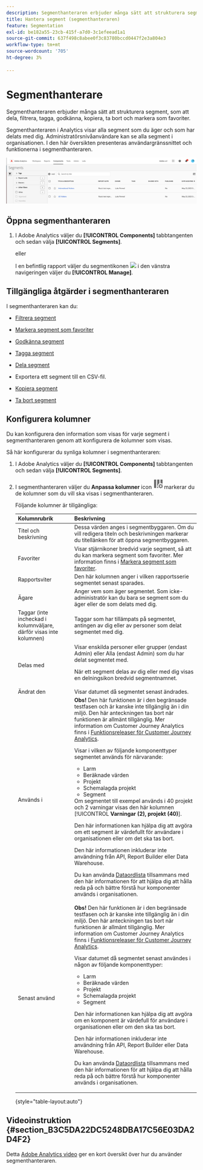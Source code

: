 ```yaml
---
description: Segmenthanteraren erbjuder många sätt att strukturera segment, som att dela, filtrera, tagga, godkänna, kopiera, ta bort och markera som favoriter.
title: Hantera segment (segmenthanteraren)
feature: Segmentation
exl-id: be182a55-23cb-415f-a7d0-3c1efeead1a1
source-git-commit: 637f498c8abee0f3c83780bccd0447f2e3a804e3
workflow-type: tm+mt
source-wordcount: '705'
ht-degree: 3%

---
```


# Segmenthanterare

Segmenthanteraren erbjuder många sätt att strukturera segment, som att dela, filtrera, tagga, godkänna, kopiera, ta bort och markera som favoriter.

Segmenthanteraren i Analytics visar alla segment som du äger och som har delats med dig. Administratörsnivåanvändare kan se alla segment i organisationen. I den här översikten presenteras användargränssnittet och funktionerna i segmenthanteraren.

![Segmenthanterare](assets/segments-manager.png)

## Öppna segmenthanteraren

1. I Adobe Analytics väljer du **[!UICONTROL Components]** tabbtangenten och sedan välja **[!UICONTROL Segments]**.

   eller

   I en befintlig rapport väljer du segmentikonen ![](https://spectrum.adobe.com/static/icons/workflow_18/Smock_Segmentation_18_N.svg) i den vänstra navigeringen väljer du **[!UICONTROL Manage]**.

## Tillgängliga åtgärder i segmenthanteraren

I segmenthanteraren kan du:

* [Filtrera segment](/help/components/segmentation/segmentation-workflow/t-seg-filter.md)

* [Markera segment som favoriter](/help/components/segmentation/segmentation-workflow/t-seg-favorite.md)

* [Godkänna segment](/help/components/segmentation/segmentation-workflow/seg-approve.md)

* [Tagga segment](/help/components/segmentation/segmentation-workflow/seg-tag.md)

* [Dela segment](/help/components/segmentation/segmentation-workflow/t-seg-share.md)

* Exportera ett segment till en CSV-fil.

* [Kopiera segment](/help/components/segmentation/segmentation-workflow/seg-copy.md)

* [Ta bort segment](/help/components/segmentation/segmentation-workflow/seg-delete.md)

## Konfigurera kolumner

Du kan konfigurera den information som visas för varje segment i segmenthanteraren genom att konfigurera de kolumner som visas.

Så här konfigurerar du synliga kolumner i segmenthanteraren:

1. I Adobe Analytics väljer du **[!UICONTROL Components]** tabbtangenten och sedan välja **[!UICONTROL Segments]**.

1. I segmenthanteraren väljer du **Anpassa kolumner** icon ![Ikonen Anpassa kolumner](assets/customize-columns-icon.png)markerar du de kolumner som du vill ska visas i segmenthanteraren.

   Följande kolumner är tillgängliga:

   | Kolumnrubrik | Beskrivning |
   |---|---|
   | Titel och beskrivning | Dessa värden anges i segmentbyggaren. Om du vill redigera titeln och beskrivningen markerar du titellänken för att öppna segmentbyggaren. |
   | Favoriter | Visar stjärnikoner bredvid varje segment, så att du kan markera segment som favoriter. Mer information finns i [Markera segment som favoriter](/help/components/segmentation/segmentation-workflow/t-seg-favorite.md). |
   | Rapportsviter | Den här kolumnen anger i vilken rapportsserie segmentet senast sparades. |
   | Ägare | Anger vem som äger segmentet. Som icke-administratör kan du bara se segment som du äger eller de som delats med dig. |
   | Taggar (inte incheckad i kolumnväljare, därför visas inte kolumnen) | Taggar som har tillämpats på segmentet, antingen av dig eller av personer som delat segmentet med dig. |
   | Delas med | Visar enskilda personer eller grupper (endast Admin) eller Alla (endast Admin) som du har delat segmentet med. <p>När ett segment delas av dig eller med dig visas en delningsikon bredvid segmentnamnet.</p> |
   | Ändrat den | Visar datumet då segmentet senast ändrades. |
   | Används i | **Obs!** Den här funktionen är i den begränsade testfasen och är kanske inte tillgänglig än i din miljö. Den här anteckningen tas bort när funktionen är allmänt tillgänglig. Mer information om Customer Journey Analytics finns i [Funktionsreleaser för Customer Journey Analytics](/help/release-notes/releases.md).<p>Visar i vilken av följande komponenttyper segmentet används för närvarande:</p> <ul><li>Larm</li><li>Beräknade värden</li><li>Projekt</li><li>Schemalagda projekt</li><li>Segment</li></ul> Om segmentet till exempel används i 40 projekt och 2 varningar visas den här kolumnen [!UICONTROL **Varningar (2), projekt (40)**]. <p>Den här informationen kan hjälpa dig att avgöra om ett segment är värdefullt för användare i organisationen eller om det ska tas bort.</p><p>Den här informationen inkluderar inte användning från API, Report Builder eller Data Warehouse.</p><p>Du kan använda [Dataordlista](/help/analyze/analysis-workspace/components/data-dictionary/data-dictionary-overview.md) tillsammans med den här informationen för att hjälpa dig att hålla reda på och bättre förstå hur komponenter används i organisationen. |
   | Senast använd | **Obs!** Den här funktionen är i den begränsade testfasen och är kanske inte tillgänglig än i din miljö. Den här anteckningen tas bort när funktionen är allmänt tillgänglig. Mer information om Customer Journey Analytics finns i [Funktionsreleaser för Customer Journey Analytics](/help/release-notes/releases.md).<p>Visar datumet då segmentet senast användes i någon av följande komponenttyper:</p> <ul><li>Larm</li><li>Beräknade värden</li><li>Projekt</li><li>Schemalagda projekt</li><li>Segment</li></ul> <p>Den här informationen kan hjälpa dig att avgöra om en komponent är värdefull för användare i organisationen eller om den ska tas bort.</p><p>Den här informationen inkluderar inte användning från API, Report Builder eller Data Warehouse.</p><p>Du kan använda [Dataordlista](/help/analyze/analysis-workspace/components/data-dictionary/data-dictionary-overview.md) tillsammans med den här informationen för att hjälpa dig att hålla reda på och bättre förstå hur komponenter används i organisationen. |

   {style="table-layout:auto"}

## Videoinstruktion {#section_B3C5DA22DC5248DBA17C56E03DA2D4F2}

Detta [Adobe Analytics video](https://experienceleague.adobe.com/docs/analytics-learn/tutorials/components/segmentation/segment-management-and-sharing.html) ger en kort översikt över hur du använder segmenthanteraren.


